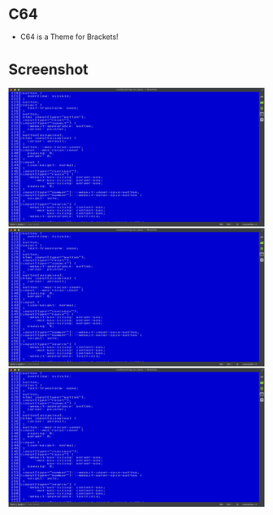 # C64

* C64 is a Theme for Brackets!

# Screenshot

![HTML Screenshot](https://github.com/DerFu/c64_bracket_theme/blob/master/HTML.png)
![CSS Screenshot](https://github.com/DerFu/c64_bracket_theme/blob/master/CSS.png)
![JS Screenshot](https://github.com/DerFu/c64_bracket_theme/blob/master/JS.png)
